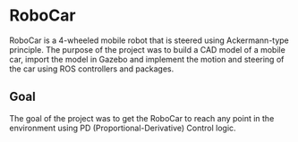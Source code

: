 # RoboCar
RoboCar is a 4-wheeled mobile robot that is steered using Ackermann-type principle. The purpose of the project was to build a CAD model of a mobile car, import the model in Gazebo and implement the motion and steering of the car using ROS controllers and packages.

## Goal
The goal of the project was to get the RoboCar to reach any point in the environment using PD (Proportional-Derivative) Control logic.
